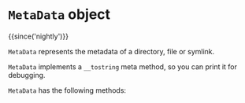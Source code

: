 # `MetaData` object

{{since('nightly')}}

`MetaData` represents the metadata of a directory, file or symlink.

`MetaData` implements a `__tostring` meta method, so you can print it
for debugging.

`MetaData` has the following methods:


